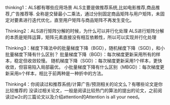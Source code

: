 thinking1：ALS都有哪些应用场景
ALS主要是做推荐系统,比如电影推荐,商品推荐,广告推荐等.
全称是交替最小二乘法，通过分别固定商品矩阵与用户矩阵，未固定对要素进行迭代优化，直至用户矩阵与商品矩阵不再发生变化。

Thinking2：ALS进行矩阵分解的时候，为什么可以并行化处理
ALS进行矩阵分解的本质是矩阵运算，矩阵元素直接没有相互依赖性，所以可以实现并行化处理

Thinking3：梯度下降法中的批量梯度下降（BGD），随机梯度下降（SGD），和小批量梯度下降有什么区别？
批量梯度下降（BGD）：每次梯度更新采用所有的样本，稳定但收敛较慢。
随机梯度下降（SGD）：每次梯度更新采用1个样本，更快收敛，但容易陷入局部最优。
小批量梯度下降有什么区别（MBGD）：每次梯度更新采用n个样本，相比于前两种是一种折中的方法。

Thinking4：你阅读过和推荐系统/计算广告/预测相关的论文么？有哪些论文是你比较推荐的
没读过相关论文，一般是阅读比较热门的算法的提出的论文，之前阅读过w2c的三篇论文以及介绍attention的Attention is all your need。

